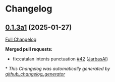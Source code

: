 # Changelog

## [0.1.3a1](https://github.com/OpenVoiceOS/ovos-skill-wordnet/tree/0.1.3a1) (2025-01-27)

[Full Changelog](https://github.com/OpenVoiceOS/ovos-skill-wordnet/compare/0.1.2...0.1.3a1)

**Merged pull requests:**

- fix:catalan intents punctuation [\#42](https://github.com/OpenVoiceOS/ovos-skill-wordnet/pull/42) ([JarbasAl](https://github.com/JarbasAl))



\* *This Changelog was automatically generated by [github_changelog_generator](https://github.com/github-changelog-generator/github-changelog-generator)*
